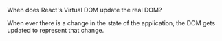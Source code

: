 When does React's Virtual DOM update the real DOM?


When ever there is a change in the state of the application, the DOM gets updated to represent that change.